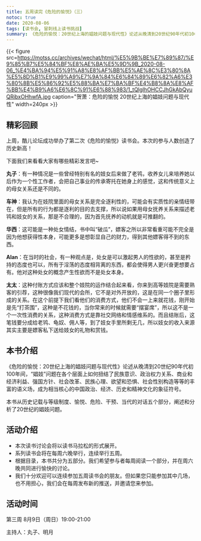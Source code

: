 ```yaml
---
title: 五周读完《危险的愉悦》（三）
notoc: true
date: 2020-08-06
tags: [读书会, 冒刺线上读书挑战]
summary: 《危险的愉悦：20世纪上海的娼妓问题与现代性》论述从晚清到20世纪90年代初100年间，“娼妓”问题在各个层面上如何扭结了民族意识、政治权力关系、商业和经济利益、强国方针、社会改革、民族心理、欲望和恐惧、社会性别构造等等的丰富的语义场，成为相当核心的中国政治、经济、历史和精神文化的象征符号。
---
```


{{< figure src=https://motss.cc/archives/wechat/html/%E5%9B%BE%E7%89%87/%E9%85%B7%E5%84%BF%E8%AE%BA%E5%9D%9B_2020-08-06_%E4%BA%94%E5%91%A8%E8%AF%BB%E5%AE%8C%E3%80%8A%E5%8D%B1%E9%99%A9%E7%9A%84%E6%84%89%E6%82%A6%E3%80%8B%E5%86%92%E5%88%BA%E7%BA%BF%E4%B8%8A%E8%AF%BB%E4%B9%A6%E6%8C%91%E6%88%983/1_tQlgIhOHCCJhGkAbQyuQRibxOHhwfA.jpg caption="贺萧：危险的愉悦 20世纪上海的娼妓问题与现代性" width=240px >}}

## 精彩回顾

上周，酷儿论坛成功举办了第二次《危险的愉悦》读书会。本次的参与人数创造了历史新高！

下面我们来看看大家有哪些精彩发言吧~

**丸子**：有一种情况是一些曾经特别有名的妓女后来做了老鸨，收养女儿来培养她以后作为一个性工作者，会把自己事业的传承寄托在她身上的感觉，这和传统意义上的母女关系还是不同的。

**车神**：我认为在妓院里面的母女关系是完全逐利性的，可能会有实质性的亲情纽带在，但是所有的行为都是逐利的目的去支撑，所以说如果用母女抚养关系来描述老鸨和妓女的关系，那是不合理的，因为首先抚养的动机就是可推翻的。

**华西**：这可能是一种处女情结，书中叫“破瓜”，嫖客之所以非常看重可能不完全是因为他想获得性本身，可能更多是想彰显自己的财力，得到其他嫖客得不到的东西。

**Alan**：在当时的社会，有一种观点是，处女是可以激起男人的性欲的，甚至是矜持的态度也可以，所有于淫荡的态度相背离的东西，都会使得男人更兴奋更想要占有。他对这种处女的概念产生性欲而不是处女本身。

**太太**：这种付账方式应该和整个妓院的运作结合起来看，你来到高等妓院是需要熟客的引荐，这种很像我们现代的会所，它不是对外开放的，这是在同一个圈子里形成的关系。在这个前提下我们看他们的消费方式，他们不会一上来就花钱，刚开始是先“打茶围”，这种是不花钱的，当你常来的时候就需要“摆宴席”，所以这不是一个一次性消费的关系，这种消费方式是靠社交网络和情感维系的。而且结账后，这笔钱要分成给老鸨、龟奴、佣人等，到了妓女手里所剩无几，所以妓女的收入来源其实主要是嫖客私下送给妓女的礼物和赏钱。

## 本书介绍

《危险的愉悦：20世纪上海的娼妓问题与现代性》论述从晚清到20世纪90年代初100年间，“娼妓”问题在各个层面上如何扭结了民族意识、政治权力关系、商业和经济利益、强国方针、社会改革、民族心理、欲望和恐惧、社会性别构造等等的丰富的语义场，成为相当核心的中国政治、经济、历史和精神文化的象征符号。

本书从历史记载与等级制度、愉悦、危险、干预、当代的对话五个部分，阐述和分析了20世纪的娼妓问题。

## 活动介绍

- 本次读书讨论会将以读书马拉松的形式展开。
- 系列读书会将在每周六晚举行，连续举行五周。
- 根据目录，本书共分为五部分。我们希望参与者每周阅读一个部分，并在周六晚共同进行愉快的讨论。
- 我们十分欢迎可以连续参加五周读书会的朋友。但如果您只能参加其中几场，也不用担心，我们会在每周发布新的推送，并邀请您来参加。
 
## 活动时间

第三周 8月9日（周日）19:00-21:00

主持人：丸子、明月
